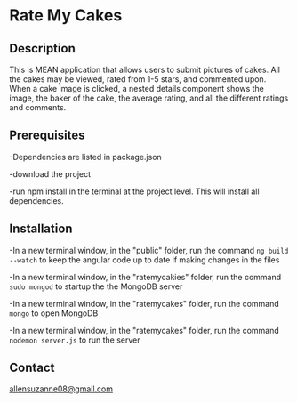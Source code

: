 # Rate My Cakes

## Description
This is MEAN application that allows users to submit pictures of cakes. All the cakes may be viewed, rated from 1-5 stars, and commented upon. When a cake image is clicked, a nested details component shows the image, the baker of the cake, the average rating, and all the different ratings and comments.

## Prerequisites
-Dependencies are listed in package.json

-download the project

-run npm install in the terminal at the project level. This will install all dependencies.

## Installation
-In a new terminal window, in the "public" folder, run the command ```ng build --watch``` to keep the angular code up to date if making changes in the files

-In a new terminal window, in the "ratemycakies" folder, run the command ```sudo mongod``` to startup the the MongoDB server

-In a new terminal window, in the "ratemycakes" folder, run the command ```mongo``` to open MongoDB

-In a new terminal window, in the "ratemycakes" folder, run the command ```nodemon server.js``` to run the server

## Contact
allensuzanne08@gmail.com
